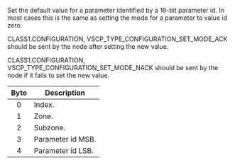 Set the default value for a parameter identified by a 16-bit parameter id. In most cases this is the same as setting the mode for a parameter to value id zero.

CLASS1.CONFIGURATION, VSCP_TYPE_CONFIGURATION_SET_MODE_ACK should be sent by the node after setting the new value.

CLASS1.CONFIGURATION, VSCP_TYPE_CONFIGURATION_SET_MODE_NACK should be sent by the node if it fails to set the new value.

 | Byte | Description | 
 | :----: | ----------- | 
 | 0    | Index.                | 
 | 1    | Zone.                 | 
 | 2    | Subzone.              | 
 | 3    | Parameter id MSB. | 
 | 4    | Parameter id LSB. |
 
